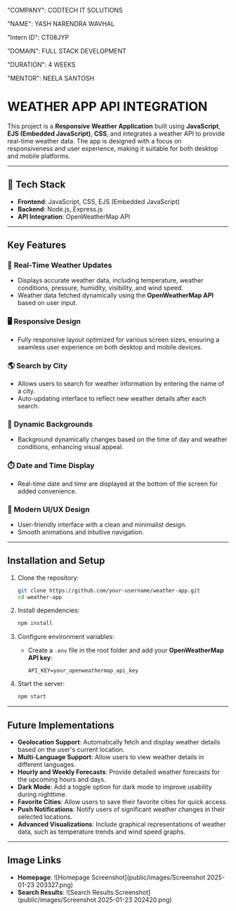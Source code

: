"COMPANY": CODTECH IT SOLUTIONS

"NAME": YASH NARENDRA WAVHAL

"Intern ID": CT08JYP

"DOMAIN": FULL STACK DEVELOPMENT

"DURATION": 4 WEEKS

"MENTOR": NEELA SANTOSH

# WEATHER APP API INTEGRATION

This project is a **Responsive Weather Application** built using **JavaScript**, **EJS (Embedded JavaScript)**, **CSS**, and integrates a weather API to provide real-time weather data. The app is designed with a focus on responsiveness and user experience, making it suitable for both desktop and mobile platforms.

---

## 🌟 **Tech Stack**

- **Frontend**: JavaScript, CSS, EJS (Embedded JavaScript)  
- **Backend**: Node.js, Express.js  
- **API Integration**: OpenWeatherMap API  

---

## **Key Features**

### 📍 **Real-Time Weather Updates**
- Displays accurate weather data, including temperature, weather conditions, pressure, humidity, visibility, and wind speed.
- Weather data fetched dynamically using the **OpenWeatherMap API** based on user input.

### 🖥️ **Responsive Design**
- Fully responsive layout optimized for various screen sizes, ensuring a seamless user experience on both desktop and mobile devices.

### 🌎 **Search by City**
- Allows users to search for weather information by entering the name of a city.
- Auto-updating interface to reflect new weather details after each search.

### 🌅 **Dynamic Backgrounds**
- Background dynamically changes based on the time of day and weather conditions, enhancing visual appeal.

### ⏱️ **Date and Time Display**
- Real-time date and time are displayed at the bottom of the screen for added convenience.

### 🎨 **Modern UI/UX Design**
- User-friendly interface with a clean and minimalist design.
- Smooth animations and intuitive navigation.

---

## **Installation and Setup**

1. Clone the repository:  
   ```bash
   git clone https://github.com/your-username/weather-app.git
   cd weather-app
   ```

2. Install dependencies:  
   ```bash
   npm install
   ```

3. Configure environment variables:  
   - Create a `.env` file in the root folder and add your **OpenWeatherMap API key**:
     ```env
     API_KEY=your_openweathermap_api_key
     ```

4. Start the server:  
   ```bash
   npm start
   ```
---

## **Future Implementations**

- **Geolocation Support**: Automatically fetch and display weather details based on the user's current location.
- **Multi-Language Support**: Allow users to view weather details in different languages.
- **Hourly and Weekly Forecasts**: Provide detailed weather forecasts for the upcoming hours and days.
- **Dark Mode**: Add a toggle option for dark mode to improve usability during nighttime.
- **Favorite Cities**: Allow users to save their favorite cities for quick access.
- **Push Notifications**: Notify users of significant weather changes in their selected locations.
- **Advanced Visualizations**: Include graphical representations of weather data, such as temperature trends and wind speed graphs.

---

## **Image Links**

- **Homepage**: ![Homepage Screenshot](public/images/Screenshot 2025-01-23 203327.png)  
- **Search Results**: ![Search Results Screenshot](public/images/Screenshot 2025-01-23 202420.png)
